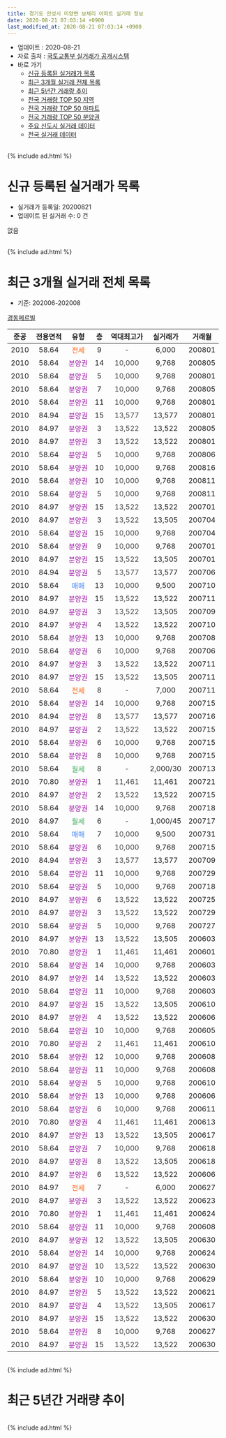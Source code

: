 ```yaml
---
title: 경기도 안성시 미양면 보체리 아파트 실거래 정보
date: 2020-08-21 07:03:14 +0900
last_modified_at: 2020-08-21 07:03:14 +0900
---
```


* 업데이트 : 2020-08-21
* 자료 출처 : [국토교통부 실거래가 공개시스템](http://rt.molit.go.kr)
* 바로 가기
    * [신규 등록된 실거래가 목록](#신규-등록된-실거래가-목록)
    * [최근 3개월 실거래 전체 목록](#최근-3개월-실거래-전체-목록)
    * [최근 5년간 거래량 추이](#최근-5년간-거래량-추이)
    * [전국 거래량 TOP 50 지역](https://inasie.github.io/apt-trade-info/최근-3개월-전국에서-가장-거래가-많이-발생한-지역)
    * [전국 거래량 TOP 50 아파트](https://inasie.github.io/apt-trade-info/최근-3개월-전국에서-가장-거래가-많이-발생한-아파트)
    * [전국 거래량 TOP 50 분양권](https://inasie.github.io/apt-trade-info/최근-3개월-전국에서-가장-거래가-많이-발생한-분양권)
    * [주요 신도시 실거래 데이터](https://inasie.github.io/apt-trade-info/주요-신도시)
    * [전국 실거래 데이터](https://inasie.github.io/apt-trade-info/전국)
<br>
{% include ad.html %}
<br>

# 신규 등록된 실거래가 목록
* 실거래가 등록일: 20200821
* 업데이트 된 실거래 수: 0 건

없음

<br>
{% include ad.html %}
<br>

# 최근 3개월 실거래 전체 목록
* 기준: 202006-202008


[경동메르빌](https://search.naver.com/search.naver?query=%EA%B2%BD%EA%B8%B0%EB%8F%84+%EC%95%88%EC%84%B1%EC%8B%9C+%EB%AF%B8%EC%96%91%EB%A9%B4+%EB%B3%B4%EC%B2%B4%EB%A6%AC+%EA%B2%BD%EB%8F%99%EB%A9%94%EB%A5%B4%EB%B9%8C)

|준공|전용면적|유형|층|역대최고가|실거래가|거래월|
|:---:|:---:|:---:|:---:|:---:|:---:|:---:|
|2010|58.64|<span style="color:#ff5a00">전세</span>|9|<span style="color:#444444">-</span>|6,000|200801|
|2010|58.64|<span style="color:#9C11A5">분양권</span>|14|<span style="color:#444444">10,000</span>|9,768|200805|
|2010|58.64|<span style="color:#9C11A5">분양권</span>|5|<span style="color:#444444">10,000</span>|9,768|200801|
|2010|58.64|<span style="color:#9C11A5">분양권</span>|7|<span style="color:#444444">10,000</span>|9,768|200805|
|2010|58.64|<span style="color:#9C11A5">분양권</span>|11|<span style="color:#444444">10,000</span>|9,768|200801|
|2010|84.94|<span style="color:#9C11A5">분양권</span>|15|<span style="color:#444444">13,577</span>|13,577|200801|
|2010|84.97|<span style="color:#9C11A5">분양권</span>|3|<span style="color:#444444">13,522</span>|13,522|200805|
|2010|84.97|<span style="color:#9C11A5">분양권</span>|3|<span style="color:#444444">13,522</span>|13,522|200801|
|2010|58.64|<span style="color:#9C11A5">분양권</span>|5|<span style="color:#444444">10,000</span>|9,768|200806|
|2010|58.64|<span style="color:#9C11A5">분양권</span>|10|<span style="color:#444444">10,000</span>|9,768|200816|
|2010|58.64|<span style="color:#9C11A5">분양권</span>|10|<span style="color:#444444">10,000</span>|9,768|200811|
|2010|58.64|<span style="color:#9C11A5">분양권</span>|5|<span style="color:#444444">10,000</span>|9,768|200811|
|2010|84.97|<span style="color:#9C11A5">분양권</span>|15|<span style="color:#444444">13,522</span>|13,522|200701|
|2010|84.97|<span style="color:#9C11A5">분양권</span>|3|<span style="color:#444444">13,522</span>|13,505|200704|
|2010|58.64|<span style="color:#9C11A5">분양권</span>|15|<span style="color:#444444">10,000</span>|9,768|200704|
|2010|58.64|<span style="color:#9C11A5">분양권</span>|9|<span style="color:#444444">10,000</span>|9,768|200701|
|2010|84.97|<span style="color:#9C11A5">분양권</span>|15|<span style="color:#444444">13,522</span>|13,505|200701|
|2010|84.94|<span style="color:#9C11A5">분양권</span>|5|<span style="color:#444444">13,577</span>|13,577|200706|
|2010|58.64|<span style="color:#4285f3">매매</span>|13|<span style="color:#444444">10,000</span>|9,500|200710|
|2010|84.97|<span style="color:#9C11A5">분양권</span>|15|<span style="color:#444444">13,522</span>|13,522|200711|
|2010|84.97|<span style="color:#9C11A5">분양권</span>|3|<span style="color:#444444">13,522</span>|13,505|200709|
|2010|84.97|<span style="color:#9C11A5">분양권</span>|4|<span style="color:#444444">13,522</span>|13,522|200710|
|2010|58.64|<span style="color:#9C11A5">분양권</span>|13|<span style="color:#444444">10,000</span>|9,768|200708|
|2010|58.64|<span style="color:#9C11A5">분양권</span>|6|<span style="color:#444444">10,000</span>|9,768|200706|
|2010|84.97|<span style="color:#9C11A5">분양권</span>|3|<span style="color:#444444">13,522</span>|13,522|200711|
|2010|84.97|<span style="color:#9C11A5">분양권</span>|15|<span style="color:#444444">13,522</span>|13,505|200711|
|2010|58.64|<span style="color:#ff5a00">전세</span>|8|<span style="color:#444444">-</span>|7,000|200711|
|2010|58.64|<span style="color:#9C11A5">분양권</span>|14|<span style="color:#444444">10,000</span>|9,768|200715|
|2010|84.94|<span style="color:#9C11A5">분양권</span>|8|<span style="color:#444444">13,577</span>|13,577|200716|
|2010|84.97|<span style="color:#9C11A5">분양권</span>|2|<span style="color:#444444">13,522</span>|13,522|200715|
|2010|58.64|<span style="color:#9C11A5">분양권</span>|6|<span style="color:#444444">10,000</span>|9,768|200715|
|2010|58.64|<span style="color:#9C11A5">분양권</span>|8|<span style="color:#444444">10,000</span>|9,768|200715|
|2010|58.64|<span style="color:#34a853">월세</span>|8|<span style="color:#444444">-</span>|2,000/30|200713|
|2010|70.80|<span style="color:#9C11A5">분양권</span>|1|<span style="color:#444444">11,461</span>|11,461|200721|
|2010|84.97|<span style="color:#9C11A5">분양권</span>|2|<span style="color:#444444">13,522</span>|13,522|200715|
|2010|58.64|<span style="color:#9C11A5">분양권</span>|14|<span style="color:#444444">10,000</span>|9,768|200718|
|2010|84.97|<span style="color:#34a853">월세</span>|6|<span style="color:#444444">-</span>|1,000/45|200717|
|2010|58.64|<span style="color:#4285f3">매매</span>|7|<span style="color:#444444">10,000</span>|9,500|200731|
|2010|58.64|<span style="color:#9C11A5">분양권</span>|6|<span style="color:#444444">10,000</span>|9,768|200715|
|2010|84.94|<span style="color:#9C11A5">분양권</span>|3|<span style="color:#444444">13,577</span>|13,577|200709|
|2010|58.64|<span style="color:#9C11A5">분양권</span>|11|<span style="color:#444444">10,000</span>|9,768|200729|
|2010|58.64|<span style="color:#9C11A5">분양권</span>|5|<span style="color:#444444">10,000</span>|9,768|200718|
|2010|84.97|<span style="color:#9C11A5">분양권</span>|6|<span style="color:#444444">13,522</span>|13,522|200725|
|2010|84.97|<span style="color:#9C11A5">분양권</span>|3|<span style="color:#444444">13,522</span>|13,522|200729|
|2010|58.64|<span style="color:#9C11A5">분양권</span>|5|<span style="color:#444444">10,000</span>|9,768|200727|
|2010|84.97|<span style="color:#9C11A5">분양권</span>|13|<span style="color:#444444">13,522</span>|13,505|200603|
|2010|70.80|<span style="color:#9C11A5">분양권</span>|1|<span style="color:#444444">11,461</span>|11,461|200601|
|2010|58.64|<span style="color:#9C11A5">분양권</span>|14|<span style="color:#444444">10,000</span>|9,768|200603|
|2010|84.97|<span style="color:#9C11A5">분양권</span>|14|<span style="color:#444444">13,522</span>|13,522|200603|
|2010|58.64|<span style="color:#9C11A5">분양권</span>|11|<span style="color:#444444">10,000</span>|9,768|200603|
|2010|84.97|<span style="color:#9C11A5">분양권</span>|15|<span style="color:#444444">13,522</span>|13,505|200610|
|2010|84.97|<span style="color:#9C11A5">분양권</span>|4|<span style="color:#444444">13,522</span>|13,522|200606|
|2010|58.64|<span style="color:#9C11A5">분양권</span>|10|<span style="color:#444444">10,000</span>|9,768|200605|
|2010|70.80|<span style="color:#9C11A5">분양권</span>|2|<span style="color:#444444">11,461</span>|11,461|200610|
|2010|58.64|<span style="color:#9C11A5">분양권</span>|12|<span style="color:#444444">10,000</span>|9,768|200608|
|2010|58.64|<span style="color:#9C11A5">분양권</span>|11|<span style="color:#444444">10,000</span>|9,768|200608|
|2010|58.64|<span style="color:#9C11A5">분양권</span>|5|<span style="color:#444444">10,000</span>|9,768|200610|
|2010|58.64|<span style="color:#9C11A5">분양권</span>|13|<span style="color:#444444">10,000</span>|9,768|200606|
|2010|58.64|<span style="color:#9C11A5">분양권</span>|6|<span style="color:#444444">10,000</span>|9,768|200611|
|2010|70.80|<span style="color:#9C11A5">분양권</span>|4|<span style="color:#444444">11,461</span>|11,461|200613|
|2010|84.97|<span style="color:#9C11A5">분양권</span>|13|<span style="color:#444444">13,522</span>|13,505|200617|
|2010|58.64|<span style="color:#9C11A5">분양권</span>|7|<span style="color:#444444">10,000</span>|9,768|200618|
|2010|84.97|<span style="color:#9C11A5">분양권</span>|8|<span style="color:#444444">13,522</span>|13,505|200618|
|2010|84.97|<span style="color:#9C11A5">분양권</span>|6|<span style="color:#444444">13,522</span>|13,522|200606|
|2010|84.97|<span style="color:#ff5a00">전세</span>|7|<span style="color:#444444">-</span>|6,000|200627|
|2010|84.97|<span style="color:#9C11A5">분양권</span>|3|<span style="color:#444444">13,522</span>|13,522|200623|
|2010|70.80|<span style="color:#9C11A5">분양권</span>|1|<span style="color:#444444">11,461</span>|11,461|200624|
|2010|58.64|<span style="color:#9C11A5">분양권</span>|11|<span style="color:#444444">10,000</span>|9,768|200608|
|2010|84.97|<span style="color:#9C11A5">분양권</span>|12|<span style="color:#444444">13,522</span>|13,505|200630|
|2010|58.64|<span style="color:#9C11A5">분양권</span>|14|<span style="color:#444444">10,000</span>|9,768|200624|
|2010|84.97|<span style="color:#9C11A5">분양권</span>|10|<span style="color:#444444">13,522</span>|13,522|200630|
|2010|58.64|<span style="color:#9C11A5">분양권</span>|10|<span style="color:#444444">10,000</span>|9,768|200629|
|2010|84.97|<span style="color:#9C11A5">분양권</span>|5|<span style="color:#444444">13,522</span>|13,522|200621|
|2010|84.97|<span style="color:#9C11A5">분양권</span>|4|<span style="color:#444444">13,522</span>|13,505|200617|
|2010|84.97|<span style="color:#9C11A5">분양권</span>|15|<span style="color:#444444">13,522</span>|13,522|200630|
|2010|58.64|<span style="color:#9C11A5">분양권</span>|8|<span style="color:#444444">10,000</span>|9,768|200627|
|2010|84.97|<span style="color:#9C11A5">분양권</span>|15|<span style="color:#444444">13,522</span>|13,522|200630|


<br>
{% include ad.html %}
<br>

# 최근 5년간 거래량 추이


<div style="width:100%;">
    <canvas id="deal_progress" height="200"></canvas>
</div>

<script>
new Chart(document.getElementById("deal_progress"), {
    type: 'line',
    data: {
        labels: ['201508','201509','201510','201511','201512','201601','201602','201603','201604','201605','201606','201607','201608','201609','201610','201611','201612','201701','201702','201703','201704','201705','201706','201707','201708','201709','201710','201711','201712','201801','201802','201803','201804','201805','201806','201807','201808','201809','201810','201811','201812','201901','201902','201903','201904','201905','201906','201907','201908','201909','201910','201911','201912','202001','202002','202003','202004','202005','202006','202007','202008'],
        datasets: [{
            label: '매매',
            pointRadius: 1,
            data: [0, 0, 0, 0, 0, 0, 0, 0, 0, 0, 0, 0, 0, 0, 0, 0, 0, 0, 0, 0, 0, 0, 0, 0, 0, 0, 0, 0, 0, 0, 0, 0, 0, 0, 0, 2, 0, 0, 0, 0, 0, 0, 0, 0, 0, 0, 0, 0, 0, 0, 0, 0, 0, 1, 1, 0, 23, 30, 31, 30, 11],
            borderColor: "rgba(255, 201, 14, 1)",
            backgroundColor: "rgba(255, 201, 14, 0.5)",
            fill: false,
            lineTension: 0
        },{
            label: '전월세',
            pointRadius: 1,
            data: [34, 39, 6, 3, 0, 4, 2, 8, 7, 4, 3, 3, 40, 28, 5, 4, 3, 3, 10, 4, 4, 0, 0, 1, 0, 0, 0, 3, 0, 1, 0, 0, 0, 1, 1, 0, 2, 4, 1, 1, 0, 0, 0, 0, 0, 1, 0, 0, 0, 0, 0, 2, 0, 0, 0, 0, 0, 0, 1, 3, 1],
            borderColor: "rgba(0, 141, 185, 1)",
            backgroundColor: "rgba(0, 141, 185, 0.5)",
            fill: false,
            lineTension: 0
        }
        ]
    },
    options: {
        responsive: true,
        title: {
            display: false
        },
        tooltips: {
            mode: 'index',
            intersect: false
        },
        hover: {
            mode: 'nearest',
            intersect: true
        },
        scales: {
            xAxes: [{
                display: true,
                scaleLabel: {
                    display: true,
                    labelString: '년/월'
                }
            }],
            yAxes: [{
                display: true,
                ticks: {
                    suggestedMin: 0,
                },
                scaleLabel: {
                    display: true,
                    labelString: '실거래 수'
                }
            }]
        }
    }
});

</script>


<br>
{% include ad.html %}
<br>

